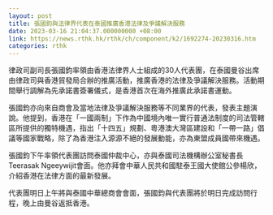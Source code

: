 ```yaml
---
layout: post
title: 張國鈞與法律界代表在泰國推廣香港法律及爭議解決服務
date: 2023-03-16 21:04:37.000000000 +08:00
link: https://news.rthk.hk/rthk/ch/component/k2/1692274-20230316.htm
categories: rthk
---
```


律政司副司長張國鈞率領由香港法律界人士組成的30人代表團，在泰國曼谷出席由律政司與香港貿發局合辦的推廣活動，推廣香港的法律及爭議解決服務。活動期間舉行調解為先承諾書簽署儀式，是香港首次在海外推廣此承諾書運動。

張國鈞亦向來自商會及當地法律及爭議解決服務等不同業界的代表，發表主題演說。他提到，香港在「一國兩制」下作為中國境內唯一實行普通法制度的司法管轄區所提供的獨特機遇，指出「十四五」規劃、粵港澳大灣區建設和「一帶一路」倡議等國家戰略，除了為香港注入源源不絕的發展動能，亦為東盟成員國帶來機遇。

張國鈞下午率領代表團訪問泰國仲裁中心，亦與泰國司法機構辦公室秘書長Teerasak Ngeeywijit會面。他亦拜會中華人民共和國駐泰王國大使館公參楊欣，介紹香港在法律方面的最新發展。

代表團明日上午將與泰國中華總商會會面，張國鈞與代表團將於明日完成訪問行程，晚上由曼谷返抵香港。
